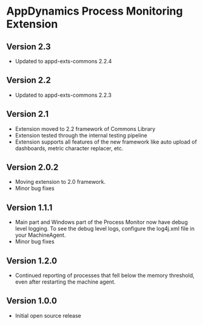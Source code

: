 # AppDynamics Process Monitoring Extension

## Version 2.3
* Updated to appd-exts-commons 2.2.4

## Version 2.2
 * Updated to appd-exts-commons 2.2.3

## Version 2.1
 * Extension moved to 2.2 framework of Commons Library
 * Extension tested through the internal testing pipeline
 * Extension supports all features of the new framework like auto upload of dashboards, metric character replacer, etc.
 


## Version 2.0.2
* Moving extension to 2.0 framework.
* Minor bug fixes


## Version 1.1.1

* Main part and Windows part of the Process Monitor now have debug level logging. To see the debug level logs,
configure the log4j.xml file in your MachineAgent.
* Minor bug fixes


## Version 1.2.0

* Continued reporting of processes that fell below the memory threshold, even after restarting the machine agent. 


## Version 1.0.0

* Initial open source release


